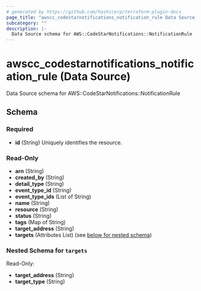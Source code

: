 ```yaml
---
# generated by https://github.com/hashicorp/terraform-plugin-docs
page_title: "awscc_codestarnotifications_notification_rule Data Source - terraform-provider-awscc"
subcategory: ""
description: |-
  Data Source schema for AWS::CodeStarNotifications::NotificationRule
---
```


# awscc_codestarnotifications_notification_rule (Data Source)

Data Source schema for AWS::CodeStarNotifications::NotificationRule



<!-- schema generated by tfplugindocs -->
## Schema

### Required

- **id** (String) Uniquely identifies the resource.

### Read-Only

- **arn** (String)
- **created_by** (String)
- **detail_type** (String)
- **event_type_id** (String)
- **event_type_ids** (List of String)
- **name** (String)
- **resource** (String)
- **status** (String)
- **tags** (Map of String)
- **target_address** (String)
- **targets** (Attributes List) (see [below for nested schema](#nestedatt--targets))

<a id="nestedatt--targets"></a>
### Nested Schema for `targets`

Read-Only:

- **target_address** (String)
- **target_type** (String)


